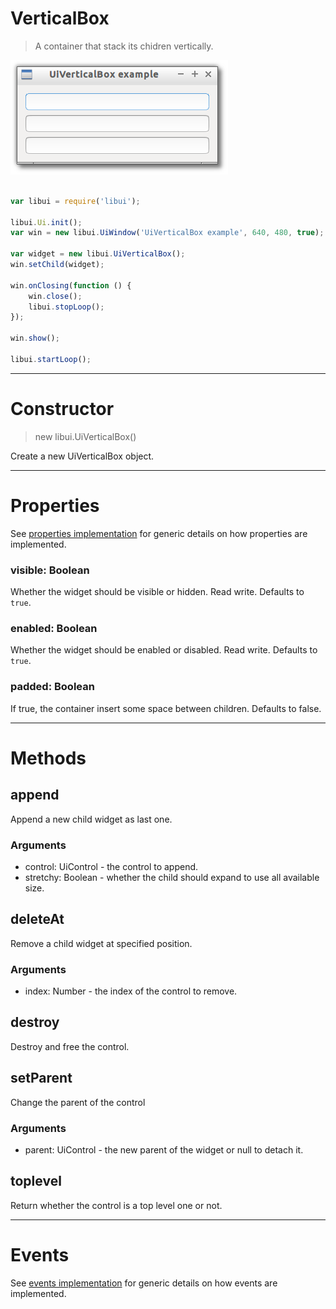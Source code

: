 
# VerticalBox

> A container that stack its chidren vertically.

![UiVerticalBox example](media/UiVerticalBox.png)

```js

var libui = require('libui');

libui.Ui.init();
var win = new libui.UiWindow('UiVerticalBox example', 640, 480, true);

var widget = new libui.UiVerticalBox();
win.setChild(widget);

win.onClosing(function () {
	win.close();
	libui.stopLoop();
});

win.show();

libui.startLoop();

```

---

# Constructor

> new libui.UiVerticalBox()

Create a new UiVerticalBox object.

---

# Properties

See [properties implementation](properties.md) for generic details on how properties are implemented.


### visible: Boolean

Whether the widget should be visible or hidden. 
Read write.
Defaults to `true`.



### enabled: Boolean

Whether the widget should be enabled or disabled. 
Read write.
Defaults to `true`.



### padded: Boolean

If true, the container insert some space between children. 
Defaults to false.




---

# Methods


## append

Append a new child widget as last one.


### Arguments

* control: UiControl - the control to append.
* stretchy: Boolean - whether the child should expand to use all available size.



## deleteAt

Remove a child widget at specified position.


### Arguments

* index: Number - the index of the control to remove.



## destroy

Destroy and free the control.




## setParent

Change the parent of the control


### Arguments

* parent: UiControl - the new parent of the widget or null to detach it.



## toplevel

Return whether the control is a top level one or not.




---

# Events

See [events implementation](events.md) for generic details on how events are implemented.



